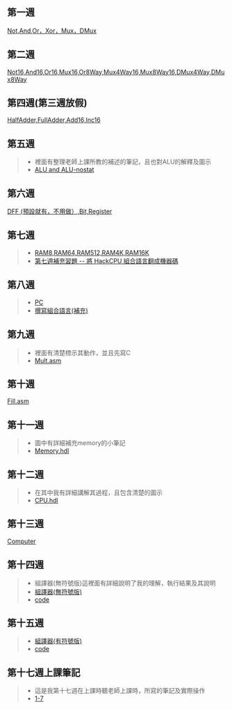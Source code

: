 ## 第一週
[Not,And,Or，Xor，Mux，DMux](https://github.com/FUYUHSUAN/co109a/blob/master/homework/HW1(9-17).md)

## 第二週
[Not16,And16,Or16,Mux16,Or8Way,Mux4Way16,Mux8Way16,DMux4Way,DMux8Way](https://github.com/FUYUHSUAN/co109a/blob/master/homework/HW2(9-24).md)

## 第四週(第三週放假)
[HalfAdder,FullAdder,Add16,Inc16](https://github.com/FUYUHSUAN/co109a/blob/master/homework/HW3(4week).md)

## 第五週
>* 裡面有整理老師上課所教的補述的筆記，且也對ALU的解釋及圖示
>* [ALU and ALU-nostat](https://github.com/FUYUHSUAN/co109a/blob/master/homework/HW4(5week).md)

## 第六週
[DFF (預設就有，不用做）,Bit,Register](https://github.com/FUYUHSUAN/co109a/blob/master/homework/HW5(6week).md)

## 第七週
>* [RAM8,RAM64,RAM512,RAM4K,RAM16K](https://github.com/FUYUHSUAN/co109a/blob/master/homework/HW6(7week).md)
>* [第七週補充習題 -- 將 HackCPU 組合語言翻成機器碼 ](https://github.com/FUYUHSUAN/co109a/blob/master/homework/HW(10-29).md)

## 第八週
>* [PC](https://github.com/FUYUHSUAN/co109a/blob/master/homework/HW7(8week).md)
>* [撰寫組合語言(補充)](https://github.com/FUYUHSUAN/co109a/blob/master/homework/%E7%AC%AC%E5%85%AB%E9%80%B1%E8%A3%9C%E5%85%85%E7%BF%92%E9%A1%8C.md)

## 第九週
>* 裡面有清楚標示其動作，並且先寫C
>* [Mult.asm](https://github.com/FUYUHSUAN/co109a/blob/master/homework/HW8(9week).md)

## 第十週
[Fill.asm](https://github.com/FUYUHSUAN/co109a/blob/master/homework/HW9(10week).md)

## 第十一週
>* 圖中有詳細補充memory的小筆記
>* [Memory.hdl](https://github.com/FUYUHSUAN/co109a/blob/master/homework/HW11(MEMORY).md)

## 第十二週
>* 在其中我有詳細講解其過程，且包含清楚的圖示
>* [CPU.hdl](https://github.com/FUYUHSUAN/co109a/blob/master/homework/HW10(11week).md)

## 第十三週
[Computer](https://github.com/FUYUHSUAN/co109a/blob/master/homework/HW12(COMPUTER).md)

## 第十四週
>* 組譯器(無符號版)這裡面有詳細說明了我的理解，執行結果及其說明
>* [組譯器(無符號版)](https://github.com/FUYUHSUAN/co109a/blob/master/homework/Week14.md)
>* [code](https://github.com/FUYUHSUAN/co109a/tree/master/06)

## 第十五週
>* [組譯器(有符號版)](https://github.com/FUYUHSUAN/co109a/blob/master/homework/Week15.md)
>* [code](https://github.com/FUYUHSUAN/co109a/tree/master/06)

## 第十七週上課筆記
>* 這是我第十七週在上課時聽老師上課時，所寫的筆記及實際操作
>* [1-7](https://github.com/FUYUHSUAN/co109a/blob/master/1_7%E4%B8%8A%E8%AA%B2%E7%AD%86%E8%A8%98%E5%8A%A0%E5%AF%A6%E4%BD%9C%E6%88%90%E6%9E%9C.md)

